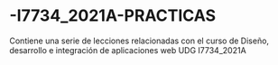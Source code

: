 # -I7734_2021A-PRACTICAS
Contiene una serie de lecciones relacionadas con el curso de Diseño, desarrollo e integración de aplicaciones web UDG  I7734_2021A
